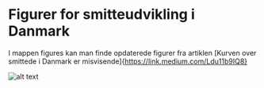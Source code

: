 # Figurer for smitteudvikling i Danmark

I mappen figures kan man finde opdaterede figurer fra artiklen [Kurven over smittede i Danmark er misvisende]{https://link.medium.com/Ldu11b9IQ8}

![alt text](https://github.com/ktbaek/COVID-19-Danmark/blob/master/figures/Vigtigste_coronatal.png)
